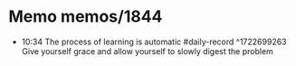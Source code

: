 # Memo memos/1844
- 10:34 The process of learning is automatic #daily-record ^1722699263
Give yourself grace and allow yourself to slowly digest the problem